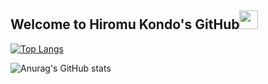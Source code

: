 ## Welcome to Hiromu Kondo's GitHub<img src = "https://raw.githubusercontent.com/MartinHeinz/MartinHeinz/master/wave.gif" height="30px">

[![Top Langs](https://github-readme-stats.vercel.app/api/top-langs/?username=hiromu-kon&theme=tokyonight)](https://github.com/anuraghazra/github-readme-stats)

![Anurag's GitHub stats](https://github-readme-stats.vercel.app/api?username=hiromu-kon&show_icons=true&theme=tokyonight)
